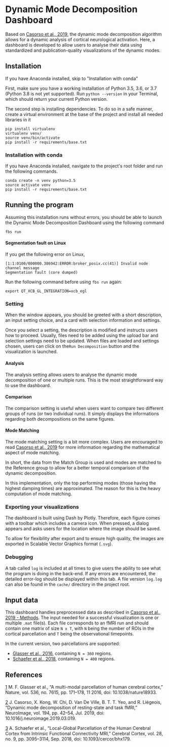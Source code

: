 
# Dynamic Mode Decomposition Dashboard

Based on [Casorso et al., 2019][2], the dynamic mode decomposition algorithm allows for a dynamic analysis of cortical neurological activation. Here, a dashboard is developed to allow users to analyse their data using standardized and publication-quality visualizations of the dynamic modes.

## Installation

If you have Anaconda installed, skip to "Installation with conda"

First, make sure you have a working installation of Python 3.5, 3.6, or 3.7 (Python 3.8 is not yet supported).
Run ```python --version``` in your Terminal, which should return your current Python version.

The second step is installing dependencies. To do so in a safe manner, create a virtual environment at the base of the project and install all needed libraries in it

```
pip install virtualenv
virtualenv venv/
source venv/bin/activate
pip install -r requirements/base.txt
```

### Installation with conda

If you have Anaconda installed, navigate to the project's root folder and run the following commands.

```
conda create -n venv python=3.5
source activate venv
pip install -r requirements/base.txt
```

## Running the program

Assuming this installation runs without errors, you should be able to launch the Dynamic Mode Decomposition Dashboard using the following command

```
fbs run
```

#### Segmentation fault on Linux

If you get the following error on Linux,

```
[1:1:0100/000000.386942:ERROR:broker_posix.cc(41)] Invalid node channel message
Segmentation fault (core dumped)
```

Run the following command before using `fbs run` again:

```
export QT_XCB_GL_INTEGRATION=xcb_egl
```


### Setting

When the window appears, you should be greeted with a short description, an input setting choice, and a card with selection information and settings.

Once you select a setting, the description is modified and instructs users how to proceed. Usually, files need to be added using the upload bar and selection settings need to be updated. When files are loaded and settings chosen, users can click on the`Run Decomposition` button and the visualization is launched.

#### Analysis

The analysis setting allows users to analyse the dynamic mode decomposition of one or multiple runs. This is the most straightforward way to use the dashboard.

#### Comparison

The comparison setting is useful when users want to compare two different groups of runs (or two individual runs). It simply displays the informations regarding both decompositions on the same figures.

#### Mode Matching

The mode matching setting is a bit more complex. Users are encouraged to read [Casorso et al., 2019][2] for more information regarding the mathematical aspect of mode matching.

In short, the data from the Match Group is used and modes are matched to the Reference group to allow for a better temporal comparison of the dynamic decomposition.

In this implementation, only the top performing modes (those having the highest damping times) are approximated. The reason for this is the heavy computation of mode matching.

### Exporting your visualizations

The dashboard is built using Dash by Plotly. Therefore, each figure comes with a toolbar which includes a camera icon. When pressed, a dialog appears and asks users for the location where the image should be saved.

To allow for flexibility after export and to ensure high quality, the images are exported in Scalable Vector Graphics format (`.svg`).

### Debugging

A tab called `log` is included at all times to give users the ability to see what the program is doing in the back-end. If any errors are encountered, the detailed error-log should be displayed within this tab. A file version `log.log` can also be found in the `cache/` directory in the project root.

## Input data

This dashboard handles preprocessed data as described in [Casorso et al., 2019 - Methods][2].
The input needed for a successful visualization is one or multiple `.mat` file(s). Each file corresponds to an fMRI run and should contain one matrix of size `N x T`, with `N` being the number of ROIs in the cortical parcellation and `T` being the observational timepoints.

In the current version, two parcellations are supported:

* [Glasser et al., 2016][1], containing `N = 360` regions.
* [Schaefer et al., 2018][3], containing `N = 400` regions.


## References


[1] M. F. Glasser et al., “A multi-modal parcellation of human cerebral cortex,” Nature, vol. 536, no. 7615, pp. 171–178, 11 2016, doi: 10.1038/nature18933.

[2] J. Casorso, X. Kong, W. Chi, D. Van De Ville, B. T. T. Yeo, and R. Liégeois, “Dynamic mode decomposition of resting-state and task fMRI,” NeuroImage, vol. 194, pp. 42–54, Jul. 2019, doi: 10.1016/j.neuroimage.2019.03.019.

[3] A. Schaefer et al., “Local-Global Parcellation of the Human Cerebral Cortex from Intrinsic Functional Connectivity MRI,” Cerebral Cortex, vol. 28, no. 9, pp. 3095–3114, Sep. 2018, doi: 10.1093/cercor/bhx179.


[2]: http://www.sciencedirect.com/science/article/pii/S1053811919301922
[1]: https://pubmed.ncbi.nlm.nih.gov/27437579/
[3]: https://academic.oup.com/cercor/article/28/9/3095/3978804
[4]: https://build-system.fman.io/
